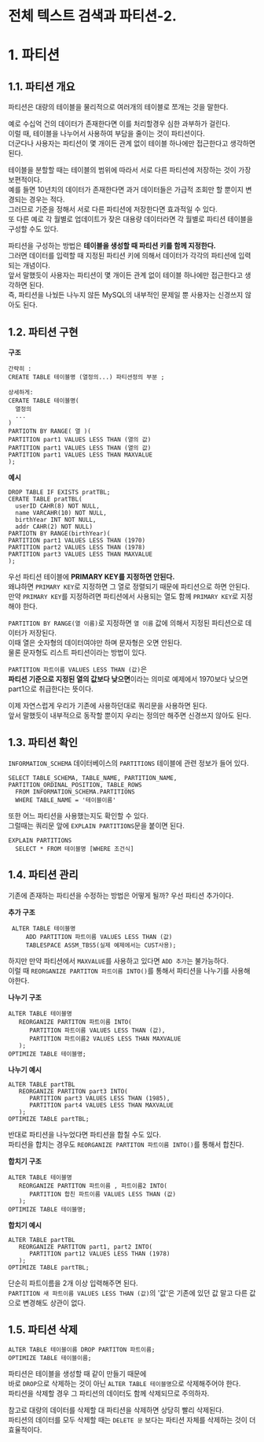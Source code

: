 전체 텍스트 검색과 파티션-2.
=======================
# 1. 파티션
## 1.1. 파티션 개요
파티션은 대량의 테이블을 물리적으로 여러개의 테이블로 쪼개는 것을 말한다.        
        
예로 수십억 건의 데이터가 존재한다면 이를 처리할경우 심한 과부하가 걸린다.         
이럴 때, 테이블을 나누어서 사용하여 부담을 줄이는 것이 파티션이다.       
더군다나 사용자는 파티션이 몇 개이든 관계 없이 테이블 하나에만 접근한다고 생각하면 된다.        
      
테이블을 분할할 때는 테이블의 범위에 따라서 서로 다른 파티션에 저장하는 것이 가장 보편적이다.        
예를 들면 10년치의 데이터가 존재한다면 과거 데이터들은 가급적 조회만 할 뿐이지 변경되는 경우는 적다.      
그러므로 기준을 정해서 서로 다른 파티션에 저장한다면 효과적일 수 있다.    
또 다른 예로 각 월별로 업데이트가 잦은 대용량 데이터라면 각 월별로 파티션 테이블을 구성할 수도 있다.          
      
파티션을 구성하는 방법은 **테이블을 생성할 때 파티션 키를 함께 지정한다.**     
그러면 데이터를 입력할 때 지정된 파티션 키에 의해서 데이터가 각각의 파티션에 입력되는 개념이다.   
앞서 말했듯이 사용자는 파티션이 몇 개이든 관계 없이 테이블 하나에만 접근한다고 생각하면 된다.    
즉, 파티션을 나눴든 나누지 않든 MySQL의 내부적인 문제일 뿐 사용자는 신경쓰지 않아도 된다.  

## 1.2. 파티션 구현
**구조**
```
간략히 :
CREATE TABLE 테이블명 (열정의...) 파티션정의 부분 ;

상세하게:
CERATE TABLE 테이블명(
  열정의
  ...
)
PARTIOTN BY RANGE( 열 )(
PARTITION part1 VALUES LESS THAN (열의 값)
PARTITION part1 VALUES LESS THAN (열의 값)
PARTITION part1 VALUES LESS THAN MAXVALUE
);
```
**예시**
```
DROP TABLE IF EXISTS pratTBL;
CERATE TABLE pratTBL(
  userID CAHR(8) NOT NULL,
  name VARCAHR(10) NOT NULL,
  birthYear INT NOT NULL,
  addr CAHR(2) NOT NULL)
PARTIOTN BY RANGE(birthYear)(
PARTITION part1 VALUES LESS THAN (1970)
PARTITION part2 VALUES LESS THAN (1978)
PARTITION part3 VALUES LESS THAN MAXVALUE
);
```
우선 파티션 테이블에 **PRIMARY KEY를 지정하면 안된다.**      
왜냐하면 ```PRIMARY KEY```로 지정하면 그 열로 정렬되기 때문에 파티션으로 하면 안된다.    
만약 ```PRIMARY KEY```를 지정하려면 파티션에서 사용되는 열도 함께 ```PRIMARY KEY```로 지정해야 한다.  
    
```PARTITION BY RANGE(열 이름)```로 지정하면 ```열 이름``` 값에 의해서 지정된 파티션으로 데이터가 저장된다.    
이때 열은 숫자형의 데이터여야만 하며 문자형은 오면 안된다.       
물론 문자형도 리스트 파티션이라는 방법이 있다.  
     
```PARTITION 파트이름 VALUES LESS THAN (값)```은    
**파티션 기준으로 지정된 열의 값보다 낮으면**이라는 의미로 예제에서 1970보다 낮으면 part1으로 취급한다는 뜻이다.    
  
이제 자연스럽게 우리가 기존에 사용하던대로 쿼리문을 사용하면 된다.    
앞서 말했듯이 내부적으로 동작할 뿐이지 우리는 정의만 해주면 신경쓰지 않아도 된다.  
  
## 1.3. 파티션 확인
```INFORMATION_SCHEMA``` 데이터베이스의 ```PARTITIONS``` 테이블에 관련 정보가 들어 있다.
```
SELECT TABLE_SCHEMA, TABLE_NAME, PARTITION_NAME, PARTITION_ORDINAL_POSITION, TABLE_ROWS
  FROM INFORMATION_SCHEMA.PARTITIONS
  WHERE TABLE_NAME = '테이블이름'
```
또한 어느 파티션을 사용했는지도 확인할 수 있다.  
그럴때는 쿼리문 앞에 ```EXPLAIN PARTITIONS```문을 붙이면 된다.
```
EXPLAIN PARTITIONS
  SELECT * FROM 테이블명 [WHERE 조건식]
```
  
## 1.4. 파티션 관리
기존에 존재하는 파티션을 수정하는 방법은 어떻게 될까? 우선 파티션 추가이다.  
  
**추가 구조**
```
 ALTER TABLE 테이블명
     ADD PARTITION 파트이름 VALUES LESS THAN (값)
     TABLESPACE ASSM_TBS5(실제 예제에서는 CUST사용);
```
하지만 만약 파티션에서 ```MAXVALUE```를 사용하고 있다면 ```ADD 추가```는 불가능하다.  
이럴 때 ```REORGANIZE PARTITON 파트이름 INTO()```를 통해서 파티션을 나누기를 사용해야한다.   
    
**나누기 구조**
```
ALTER TABLE 테이블명
   REORGANIZE PARTITON 파트이름 INTO(
      PARTITION 파트이름 VALUES LESS THAN (값),
      PARTITION 파트이름2 VALUES LESS THAN MAXVALUE
   );
OPTIMIZE TABLE 테이블명;    
```
**나누기 예시**
```
ALTER TABLE partTBL
   REORGANIZE PARTITON part3 INTO(
      PARTITION part3 VALUES LESS THAN (1985),
      PARTITION part4 VALUES LESS THAN MAXVALUE
   );
OPTIMIZE TABLE partTBL;   
```
    
반대로 파티션을 나누었다면 파티션을 합칠 수도 있다.    
파티션을 합치는 경우도 ```REORGANIZE PARTITON 파트이름 INTO()```를 통해서 합친다.    
    
**합치기 구조**
```
ALTER TABLE 테이블명
   REORGANIZE PARTITON 파트이름 , 파트이름2 INTO(
      PARTITION 합친 파트이름 VALUES LESS THAN (값)
   );
OPTIMIZE TABLE 테이블명;   
```
**합치기 예시**
```
ALTER TABLE partTBL
   REORGANIZE PARTITON part1, part2 INTO(
      PARTITION part12 VALUES LESS THAN (1978)
   );
OPTIMIZE TABLE partTBL;   
```  
단순히 파트이름을 2개 이상 입력해주면 된다.    
```PARTITION 새 파트이름 VALUES LESS THAN (값)```의 '값'은 기존에 있던 값 말고 다른 값으로 변경해도 상관이 없다.   
  
## 1.5. 파티션 삭제
```
ALTER TABLE 테이블이름 DROP PARTITON 파트이름;
OPTIMIZE TABLE 테이블이름; 
```
파티션은 테이블을 생성할 때 같이 만들기 때문에  
바로 ```DROP```으로 삭제하는 것이 아닌 ```ALTER TABLE 테이블명```으로 삭제해주어야 한다.  
파티션을 삭제할 경우 그 파티션의 데이터도 함께 삭제되므로 주의하자.  
  
참고로 대량의 데이터를 삭제할 대 파티션을 삭제하면 상당히 빨리 삭제된다.  
파티션의 데이터를 모두 삭제할 때는 ```DELETE 문``` 보다는 파티션 자체를 삭제하는 것이 더 효율적이다.   
